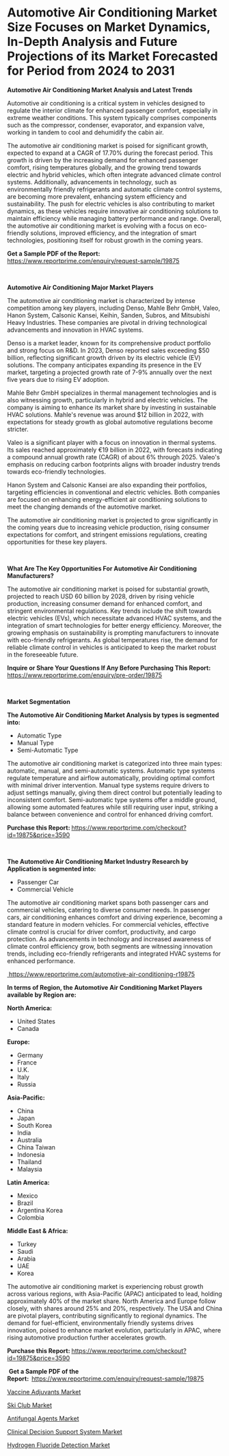 <p><h1>Automotive Air Conditioning Market Size Focuses on Market Dynamics, In-Depth Analysis and Future Projections of its Market Forecasted for Period from 2024 to 2031</h1></p><p><strong>Automotive Air Conditioning Market Analysis and Latest Trends</strong></p>
<p><p>Automotive air conditioning is a critical system in vehicles designed to regulate the interior climate for enhanced passenger comfort, especially in extreme weather conditions. This system typically comprises components such as the compressor, condenser, evaporator, and expansion valve, working in tandem to cool and dehumidify the cabin air.</p><p>The automotive air conditioning market is poised for significant growth, expected to expand at a CAGR of 17.70% during the forecast period. This growth is driven by the increasing demand for enhanced passenger comfort, rising temperatures globally, and the growing trend towards electric and hybrid vehicles, which often integrate advanced climate control systems. Additionally, advancements in technology, such as environmentally friendly refrigerants and automatic climate control systems, are becoming more prevalent, enhancing system efficiency and sustainability. The push for electric vehicles is also contributing to market dynamics, as these vehicles require innovative air conditioning solutions to maintain efficiency while managing battery performance and range. Overall, the automotive air conditioning market is evolving with a focus on eco-friendly solutions, improved efficiency, and the integration of smart technologies, positioning itself for robust growth in the coming years.</p></p>
<p><strong>Get a Sample PDF of the Report:&nbsp;</strong> <a href="https://www.reportprime.com/enquiry/request-sample/19875?utm_campaign=63&utm_medium=2&utm_source=Github&utm_content=ia&utm_term=23112024&utm_id=automotive-air-conditioning">https://www.reportprime.com/enquiry/request-sample/19875</a></p>
<p>&nbsp;</p>
<p><strong>Automotive Air Conditioning Major Market Players</strong></p>
<p><p>The automotive air conditioning market is characterized by intense competition among key players, including Denso, Mahle Behr GmbH, Valeo, Hanon System, Calsonic Kansei, Keihin, Sanden, Subros, and Mitsubishi Heavy Industries. These companies are pivotal in driving technological advancements and innovation in HVAC systems.</p><p>Denso is a market leader, known for its comprehensive product portfolio and strong focus on R&D. In 2023, Denso reported sales exceeding $50 billion, reflecting significant growth driven by its electric vehicle (EV) solutions. The company anticipates expanding its presence in the EV market, targeting a projected growth rate of 7-9% annually over the next five years due to rising EV adoption.</p><p>Mahle Behr GmbH specializes in thermal management technologies and is also witnessing growth, particularly in hybrid and electric vehicles. The company is aiming to enhance its market share by investing in sustainable HVAC solutions. Mahle's revenue was around $12 billion in 2022, with expectations for steady growth as global automotive regulations become stricter.</p><p>Valeo is a significant player with a focus on innovation in thermal systems. Its sales reached approximately €19 billion in 2022, with forecasts indicating a compound annual growth rate (CAGR) of about 6% through 2025. Valeo's emphasis on reducing carbon footprints aligns with broader industry trends towards eco-friendly technologies.</p><p>Hanon System and Calsonic Kansei are also expanding their portfolios, targeting efficiencies in conventional and electric vehicles. Both companies are focused on enhancing energy-efficient air conditioning solutions to meet the changing demands of the automotive market.</p><p>The automotive air conditioning market is projected to grow significantly in the coming years due to increasing vehicle production, rising consumer expectations for comfort, and stringent emissions regulations, creating opportunities for these key players.</p></p>
<p>&nbsp;</p>
<p><strong>What Are The Key Opportunities For Automotive Air Conditioning Manufacturers?</strong></p>
<p><p>The automotive air conditioning market is poised for substantial growth, projected to reach USD 60 billion by 2028, driven by rising vehicle production, increasing consumer demand for enhanced comfort, and stringent environmental regulations. Key trends include the shift towards electric vehicles (EVs), which necessitate advanced HVAC systems, and the integration of smart technologies for better energy efficiency. Moreover, the growing emphasis on sustainability is prompting manufacturers to innovate with eco-friendly refrigerants. As global temperatures rise, the demand for reliable climate control in vehicles is anticipated to keep the market robust in the foreseeable future.</p></p>
<p><strong>Inquire or Share Your Questions If Any Before Purchasing This Report:</strong> <a href="https://www.reportprime.com/enquiry/pre-order/19875?utm_campaign=63&utm_medium=2&utm_source=Github&utm_content=ia&utm_term=23112024&utm_id=automotive-air-conditioning">https://www.reportprime.com/enquiry/pre-order/19875</a></p>
<p>&nbsp;</p>
<p><strong>Market Segmentation</strong></p>
<p><strong>The Automotive Air Conditioning Market Analysis by types is segmented into:</strong></p>
<p><ul><li>Automatic Type</li><li>Manual Type</li><li>Semi-Automatic Type</li></ul></p>
<p><p>The automotive air conditioning market is categorized into three main types: automatic, manual, and semi-automatic systems. Automatic type systems regulate temperature and airflow automatically, providing optimal comfort with minimal driver intervention. Manual type systems require drivers to adjust settings manually, giving them direct control but potentially leading to inconsistent comfort. Semi-automatic type systems offer a middle ground, allowing some automated features while still requiring user input, striking a balance between convenience and control for enhanced driving comfort.</p></p>
<p><strong>Purchase this Report:&nbsp;</strong><a href="https://www.reportprime.com/checkout?id=19875&price=3590&utm_campaign=63&utm_medium=2&utm_source=Github&utm_content=ia&utm_term=23112024&utm_id=automotive-air-conditioning">https://www.reportprime.com/checkout?id=19875&price=3590</a></p>
<p>&nbsp;</p>
<p><strong>The Automotive Air Conditioning Market Industry Research by Application is segmented into:</strong></p>
<p><ul><li>Passenger Car</li><li>Commercial Vehicle</li></ul></p>
<p><p>The automotive air conditioning market spans both passenger cars and commercial vehicles, catering to diverse consumer needs. In passenger cars, air conditioning enhances comfort and driving experience, becoming a standard feature in modern vehicles. For commercial vehicles, effective climate control is crucial for driver comfort, productivity, and cargo protection. As advancements in technology and increased awareness of climate control efficiency grow, both segments are witnessing innovation trends, including eco-friendly refrigerants and integrated HVAC systems for enhanced performance.</p></p>
<p><a href="https://www.reportprime.com/automotive-air-conditioning-r19875?utm_campaign=63&utm_medium=2&utm_source=Github&utm_content=ia&utm_term=23112024&utm_id=automotive-air-conditioning">&nbsp;https://www.reportprime.com/automotive-air-conditioning-r19875</a></p>
<p><strong>In terms of Region, the Automotive Air Conditioning Market Players available by Region are:</strong></p>
<p>
    <p> <strong> North America: </strong>
        <ul>
            <li>United States</li>
            <li>Canada</li>
        </ul>
        </p> 
    <p> <strong> Europe: </strong>
        <ul>
            <li>Germany</li>
            <li>France</li>
            <li>U.K.</li>
            <li>Italy</li>
            <li>Russia</li>
        </ul>
        </p> 
    <p> <strong> Asia-Pacific: </strong>
        <ul>
            <li>China</li>
            <li>Japan</li>
            <li>South Korea</li>
            <li>India</li>
            <li>Australia</li>
            <li>China Taiwan</li>
            <li>Indonesia</li>
            <li>Thailand</li>
            <li>Malaysia</li>
        </ul>
        </p> 
    <p> <strong> Latin America: </strong>
        <ul>
            <li>Mexico</li>
            <li>Brazil</li>
            <li>Argentina Korea</li>
            <li>Colombia</li>
        </ul>
        </p> 
    <p> <strong> Middle East & Africa: </strong>
        <ul>
            <li>Turkey</li>
            <li>Saudi</li>
            <li>Arabia</li>
            <li>UAE</li>
            <li>Korea</li>
        </ul>
    </p>
    </p>
<p><p>The automotive air conditioning market is experiencing robust growth across various regions, with Asia-Pacific (APAC) anticipated to lead, holding approximately 40% of the market share. North America and Europe follow closely, with shares around 25% and 20%, respectively. The USA and China are pivotal players, contributing significantly to regional dynamics. The demand for fuel-efficient, environmentally friendly systems drives innovation, poised to enhance market evolution, particularly in APAC, where rising automotive production further accelerates growth.</p></p>
<p><strong>Purchase this Report: </strong><a href="https://www.reportprime.com/checkout?id=19875&price=3590&utm_campaign=63&utm_medium=2&utm_source=Github&utm_content=ia&utm_term=23112024&utm_id=automotive-air-conditioning">https://www.reportprime.com/checkout?id=19875&price=3590</a></p>
<p>&nbsp;<strong>Get a Sample PDF of the Report:&nbsp;&nbsp;</strong><a href="https://www.reportprime.com/enquiry/request-sample/19875?utm_campaign=63&utm_medium=2&utm_source=Github&utm_content=ia&utm_term=23112024&utm_id=automotive-air-conditioning">https://www.reportprime.com/enquiry/request-sample/19875</a></p>
<p><strong></strong></p>
<p><p><a href="https://www.linkedin.com/pulse/vaccine-adjuvants-market-key-players-growth-trends-cagr-projections-ujbef?utm_campaign=63&utm_medium=2&utm_source=Github&utm_content=ia&utm_term=23112024&utm_id=automotive-air-conditioning">Vaccine Adjuvants Market</a></p><p><a href="https://issuu.com/reportprime-2/docs/ski-club-market-size-2030.pptx_3c3d56fbe2c32e?utm_campaign=63&utm_medium=2&utm_source=Github&utm_content=ia&utm_term=23112024&utm_id=automotive-air-conditioning">Ski Club Market</a></p><p><a href="https://github.com/SanjidaMahmud54/Market-Research-Report-List-1/blob/main/antifungal-agents-market.md?utm_campaign=63&utm_medium=2&utm_source=Github&utm_content=ia&utm_term=23112024&utm_id=automotive-air-conditioning">Antifungal Agents Market</a></p><p><a href="https://www.linkedin.com/pulse/sales-channel-penetration-analysis-clinical-decision-cla2c?utm_campaign=63&utm_medium=2&utm_source=Github&utm_content=ia&utm_term=23112024&utm_id=automotive-air-conditioning">Clinical Decision Support System Market</a></p><p><a href="https://issuu.com/reportprime-2/docs/hydrogen-fluoride-detection-market-_9ec27d2c0aef6b?utm_campaign=63&utm_medium=2&utm_source=Github&utm_content=ia&utm_term=23112024&utm_id=automotive-air-conditioning">Hydrogen Fluoride Detection Market</a></p></p>